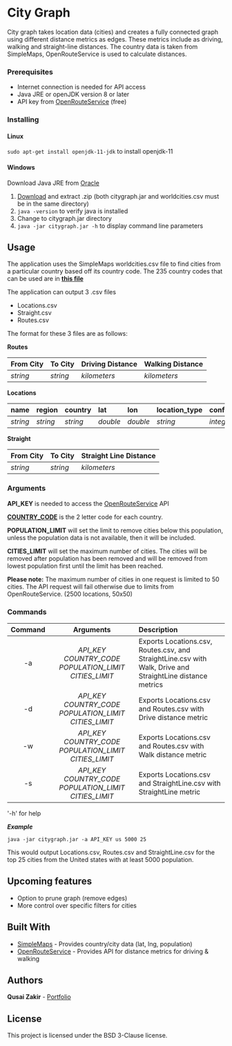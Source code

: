 # City Graph

City graph takes location data (cities) and creates a fully connected graph using different distance metrics as edges. These metrics include as driving, walking and straight-line distances. The country data is taken from SimpleMaps, OpenRouteService is used to calculate distances.

### Prerequisites

* Internet connection is needed for API access
* Java JRE or openJDK version 8 or later
* API key from [OpenRouteService](https://openrouteservice.org/plans/) (free)

### Installing

#### Linux
```sudo apt-get install openjdk-11-jdk``` to install openjdk-11

#### Windows
Download Java JRE from [Oracle](https://www.oracle.com/technetwork/java/javase/downloads/jre8-downloads-2133155.html)

1. [Download](https://github.com/qusaizakir/CityGraph/releases) and extract .zip (both citygraph.jar and worldcities.csv must be in the same directory) 
2. ```java -version``` to verify java is installed
3. Change to citygraph.jar directory
4. ```java -jar citygraph.jar -h``` to display command line parameters

## Usage
The application uses the SimpleMaps worldcities.csv file to find cities from a particular country based off its country code. The 235 country codes that can be used are in [**this file**](https://github.com/qusaizakir/CityGraph/blob/master/listofcountrycodes.csv)

The application can output 3 .csv files
* Locations.csv
* Straight.csv
* Routes.csv

The format for these 3 files are as follows:

**Routes** 

|From City|To City|Driving Distance|Walking Distance|
|:-|:-|:-|:-|
|*string*|*string*|*kilometers*|*kilometers*|

**Locations**

|name|region|country|lat|lon|location_type|conflict_date|population|
|:-|:-|:-|:-|:-|:-|:-|:-|
|*string*|*string*|*string*|*double*|*double*|*string*|*integer*|

**Straight**

|From City|To City|Straight Line Distance|
|:-|:-|:-|
|*string*|*string*|*kilometers*|


### Arguments

**API_KEY** is needed to access the [OpenRouteService](https://openrouteservice.org/plans/) API

[**COUNTRY_CODE**](https://github.com/qusaizakir/CityGraph/blob/master/listofcountrycodes.csv) is the 2 letter code for each country.

**POPULATION_LIMIT** will set the limit to remove cities below this population, unless the population data is not available, then it will be included. 

**CITIES_LIMIT** will set the maximum number of cities. The cities will be removed after population has been removed and will be removed from lowest population first until the limit has been reached.

**Please note:** The maximum number of cities in one request is limited to 50 cities. The API request will fail otherwise due to limits from OpenRouteService. (2500 locations, 50x50) 

### Commands

| Command | Arguments                                             | Description  |
| :-----: |:---------:                                             | :---------   |
|-a       |*API_KEY COUNTRY_CODE POPULATION_LIMIT CITIES_LIMIT*   | Exports Locations.csv, Routes.csv, and StraightLine.csv with Walk, Drive and StraightLine distance metrics|
|-d       |*API_KEY COUNTRY_CODE POPULATION_LIMIT CITIES_LIMIT*   | Exports Locations.csv and Routes.csv with Drive distance metric|
|-w       |*API_KEY COUNTRY_CODE POPULATION_LIMIT CITIES_LIMIT*   | Exports Locations.csv and Routes.csv with Walk distance metric|
|-s       |*API_KEY COUNTRY_CODE POPULATION_LIMIT CITIES_LIMIT*   | Exports Locations.csv and StraightLine.csv with StraightLine metric|

'-h' for help

**_Example_** 

``` java -jar citygraph.jar -a API_KEY us 5000 25 ```

This would output Locations.csv, Routes.csv and StraightLine.csv for the top 25 cities from the United states with at least 5000 population.

## Upcoming features

* Option to prune graph (remove edges)
* More control over specific filters for cities

## Built With

* [SimpleMaps](https://simplemaps.com/) - Provides country/city data (lat, lng, population)
* [OpenRouteService](http://openrouteservice.org/) - Provides API for distance metrics for driving & walking

## Authors

**Qusai Zakir** - [Portfolio](https://qusaizakir.uk)

## License

This project is licensed under the BSD 3-Clause license.

